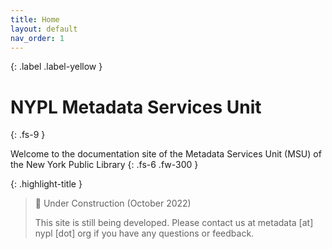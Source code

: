 ```yaml
---
title: Home
layout: default
nav_order: 1
---
```



{: .label .label-yellow }

# NYPL Metadata Services Unit
{: .fs-9 }

Welcome to the documentation site of the Metadata Services Unit (MSU) of the New York Public Library
{: .fs-6 .fw-300 }

{: .highlight-title }
> 🚧 Under Construction (October 2022)
>
> This site is still being developed. Please contact us at metadata [at] nypl [dot] org if you have any questions or feedback.

<!-- ---

On this site, you will find…

#### Quick Links
TK -->
